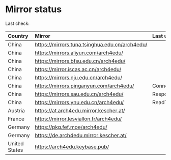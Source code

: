 <script src="./time.js"></script>
# Mirror status
Last check: <script type="text/javascript">localize(1670941145.2243953);</script>

|Country|Mirror|Last update|
|:------|:-----|:----------|
|China|https://mirrors.tuna.tsinghua.edu.cn/arch4edu/|<script type="text/javascript">localize(1670913299);</script>|
|China|https://mirrors.aliyun.com/arch4edu/|<script type="text/javascript">localize(1670826887);</script>|
|China|https://mirrors.bfsu.edu.cn/arch4edu/|<script type="text/javascript">localize(1670913299);</script>|
|China|https://mirror.iscas.ac.cn/arch4edu/|<script type="text/javascript">localize(1670913299);</script>|
|China|https://mirrors.nju.edu.cn/arch4edu/|<script type="text/javascript">localize(1670826887);</script>|
|China|https://mirrors.pinganyun.com/arch4edu/|ConnectTimeout|
|China|https://mirrors.sau.edu.cn/arch4edu/|Response 500|
|China|https://mirrors.ynu.edu.cn/arch4edu/|ReadTimeout|
|Austria|https://at.arch4edu.mirror.kescher.at/|<script type="text/javascript">localize(1670913299);</script>|
|France|https://mirror.lesviallon.fr/arch4edu/|<script type="text/javascript">localize(1670913299);</script>|
|Germany|https://pkg.fef.moe/arch4edu/|<script type="text/javascript">localize(1670913299);</script>|
|Germany|https://de.arch4edu.mirror.kescher.at/|<script type="text/javascript">localize(1670913299);</script>|
|United States|https://arch4edu.keybase.pub/|<script type="text/javascript">localize(1670870404);</script>|

<script src="./tablefilter/tablefilter.js"></script>
<script src="./table.js"></script>